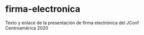 # firma-electronica
Texto y enlace de la presentación de firma electrónica del JConf Centroamérica 2020
